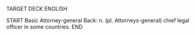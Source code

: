 TARGET DECK
ENGLISH

START
Basic
Attorney-general
Back: n. (pl. Attorneys-general) chief legal officer in some countries.
END
